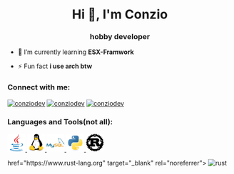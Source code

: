 <h1 align="center">Hi 👋, I'm Conzio</h1>
<h3 align="center">hobby developer</h3>

- 🌱 I’m currently learning **ESX-Framwork**

- ⚡ Fun fact **i use arch btw**

<h3 align="left">Connect with me:</h3>
<p align="left">
<a href="https://twitter.com/conziodev" target="blank"><img align="center" src="https://raw.githubusercontent.com/rahuldkjain/github-profile-readme-generator/master/src/images/icons/Social/twitter.svg" alt="conziodev" height="30" width="40" /></a>
<a href="https://instagram.com/conziodev" target="blank"><img align="center" src="https://raw.githubusercontent.com/rahuldkjain/github-profile-readme-generator/master/src/images/icons/Social/instagram.svg" alt="conziodev" height="30" width="40" /></a>
<a href="https://www.youtube.com/c/conziodev" target="blank"><img align="center" src="https://raw.githubusercontent.com/rahuldkjain/github-profile-readme-generator/master/src/images/icons/Social/youtube.svg" alt="conziodev" height="30" width="40" /></a>
</p>

<h3 align="left">Languages and Tools(not all):</h3>
<p align="left"> <a href="https://www.java.com" target="_blank" rel="noreferrer"> <img src="https://raw.githubusercontent.com/devicons/devicon/master/icons/java/java-original.svg" alt="java" width="40" height="40"/> </a> <a href="https://www.linux.org/" target="_blank" rel="noreferrer"> <img src="https://raw.githubusercontent.com/devicons/devicon/master/icons/linux/linux-original.svg" alt="linux" width="40" height="40"/> </a> <a href="https://www.mysql.com/" target="_blank" rel="noreferrer"> <img src="https://raw.githubusercontent.com/devicons/devicon/master/icons/mysql/mysql-original-wordmark.svg" alt="mysql" width="40" height="40"/> </a> <a href="https://www.python.org" target="_blank" rel="noreferrer"> <img src="https://raw.githubusercontent.com/devicons/devicon/master/icons/python/python-original.svg" alt="python" width="40" height="40"/> </a> <a href="https://www.rust-lang.org" target="_blank" rel="noreferrer"> <img src="https://raw.githubusercontent.com/devicons/devicon/master/icons/rust/rust-plain.svg" alt="rust" width="40" height="40"/> </a> </p>
href="https://www.rust-lang.org" target="_blank" rel="noreferrer"> <img src="[https://raw.githubusercontent.com/devicons/devicon/master/icons/rust/rust-plain.svg](https://raw.githubusercontent.com/devicons/devicon/master/icons/csharp/csharp-original.svg)" alt="rust" width="40" height="40"/> </a> </p>

